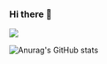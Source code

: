 ### Hi there 👋


![](https://github-readme-stats.vercel.app/api/top-langs/?username=iohao&theme=dark&layout=compact&hide=html,csharp,javascript,TypeScript,c#,Shell,Batchfile,Dockerfile)

![Anurag's GitHub stats](https://github-readme-stats.vercel.app/api?username=iohao&show_icons=true&theme=dark)



<!--
**iohao/iohao** is a ✨ _special_ ✨ repository because its `README.md` (this file) appears on your GitHub profile.

Here are some ideas to get you started:

- 🔭 I’m currently working on ...
- 🌱 I’m currently learning ...
- 👯 I’m looking to collaborate on ...
- 🤔 I’m looking for help with ...
- 💬 Ask me about ...
- 📫 How to reach me: ...
- 😄 Pronouns: ...
- ⚡ Fun fact: ...
-->
